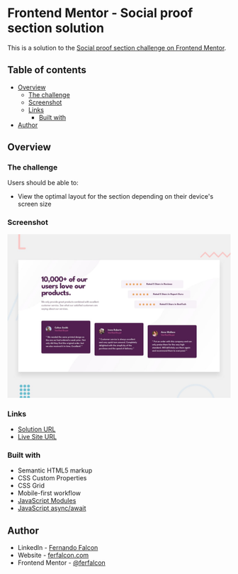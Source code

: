 # Frontend Mentor - Social proof section solution

This is a solution to the [Social proof section challenge on Frontend Mentor](https://www.frontendmentor.io/challenges/social-proof-section-6e0qTv_bA).

## Table of contents

- [Overview](#overview)
  - [The challenge](#the-challenge)
  - [Screenshot](#screenshot)
  - [Links](#links)
	- [Built with](#built-with)
- [Author](#author)

## Overview

### The challenge

Users should be able to:

- View the optimal layout for the section depending on their device's screen size

### Screenshot

![](./design/desktop-preview.jpg)

### Links

- [Solution URL](https://github.com/ferfalcon/social-proof-section)
- [Live Site URL](https://ferfalcon.github.io/social-proof-section/)

### Built with

- Semantic HTML5 markup
- CSS Custom Properties
- CSS Grid
- Mobile-first workflow
- [JavaScript Modules](https://developer.mozilla.org/en-US/docs/Web/JavaScript/Guide/Modules/)
- [JavaScript async/await](https://www.freecodecamp.org/news/javascript-async-await/)

## Author

- LinkedIn - [Fernando Falcon](https://www.linkedin.com/in/fernandofalcon/)
- Website - [ferfalcon.com](http://ferfalcon.com/)
- Frontend Mentor - [@ferfalcon](https://www.frontendmentor.io/profile/ferfalcon/)